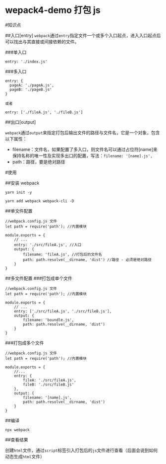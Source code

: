 # wepack4-demo 打包 js

#知识点

##入口[entry]
`webpack`通过`entry`指定文件一个或多个入口起点，进入入口起点后可以找出与其直接或间接依赖的文件。

###单入口

```
entry: './index.js'
```

###多入口

```
entry: {
  pageA: './pageA.js',
  pageB: './pageB.js'
}

或者

entry: ['./fileA.js', './fileB.js']
```

##出口[output]

`webpack`通过`output`来指定打包后输出文件的路径与文件名，它是一个对象，包含以下属性：
- filename：文件名，如果配置了多入口，则文件名可以通过占位符[name]来保持名称的唯一性及实现多出口的配置，写法：`filename: '[name].js',`
- path：路径，要是绝对路径


#使用

##安装 webpack

```
yarn init -y

yarn add webpack webpack-cli -D

```

##单文件配置

```
//webpack.config.js 文件
let path = require('path'); //内置模块

module.exports = {
	// ...
	entry: './src/fileA.js', //入口
	output: {
		filename: 'fileA.js', //打包后的文件名
		path: path.resolve(__dirname, 'dist') //路径 - 必须是绝对路径
	}
}
```

##多文件配置
###打包成单个文件

```
//webpack.config.js 文件
let path = require('path'); //内置模块

module.exports = {
	// ...
	entry: ['./src/fileA.js', './src/fileB.js'],
	output: {
		filename: 'boundle.js',
		path: path.resolve(__dirname, 'dist')
	}
}
```

###打包成多个文件

```
//webpack.config.js 文件
let path = require('path'); //内置模块

module.exports = {
	//...
	entry: {
		fileA: './src/fileA.js',
		fileB: './src/fileB.js'
	},
	output: {
		filename: '[name].js',
		path: path.resolve(__dirname, 'dist')
	}
}
```

##编译

```
npx webpack
```

##查看结果

创建`html`文件，通过`script`标签引入打包后的`js`文件进行查看（后面会说到如何动态生成`html`文件）